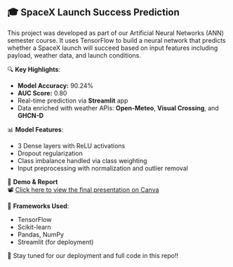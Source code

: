 ## 🎓 SpaceX Launch Success Prediction

This project was developed as part of our Artificial Neural Networks (ANN) semester course. It uses TensorFlow to build a neural network that predicts whether a SpaceX launch will succeed based on input features including payload, weather data, and launch conditions.

🔍 **Key Highlights**:
- **Model Accuracy:** 90.24%
- **AUC Score:** 0.80
- Real-time prediction via **Streamlit** app
- Data enriched with weather APIs: **Open-Meteo**, **Visual Crossing**, and **GHCN-D**

📊 **Model Features**:
- 3 Dense layers with ReLU activations
- Dropout regularization
- Class imbalance handled via class weighting
- Input preprocessing with normalization and outlier removal

🚀 **Demo & Report**  
📽️ [Click here to view the final presentation on Canva](https://www.canva.com/design/DAF6Ky1zzQA/Zp5IN62XeV13WYqO4YrY9g/view?utm_content=DAF6Ky1zzQA&utm_campaign=designshare&utm_medium=link2&utm_source=uniquelinks&utlId=hcc7329d4ca)

🧠 **Frameworks Used**:  
- TensorFlow  
- Scikit-learn  
- Pandas, NumPy  
- Streamlit (for deployment)

📁 Stay tuned for our deployment and full code in this repo!!
